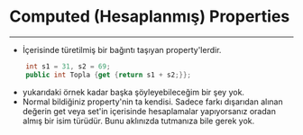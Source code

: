 #  Computed (Hesaplanmış) Properties

--- 

- İçerisinde türetilmiş bir bağıntı taşıyan property'lerdir.

```csharp
    int s1 = 31, s2 = 69; 
    public int Topla {get {return s1 + s2;}};
```
- yukarıdaki örnek kadar başka şöyleyebileceğim bir şey yok. 
- Normal bildiğiniz property'nin ta kendisi. Sadece farkı dışarıdan alınan değerin get veya set'in içerisinde hesaplamalar yapıyorsanız oradan almış bir isim türüdür. Bunu aklınızda tutmanıza bile gerek yok. 